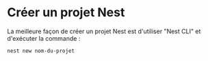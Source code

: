 # Créer un projet Nest

La meilleure façon de créer un projet Nest est d'utiliser "Nest CLI" et d'exécuter la commande :

```sh
nest new nom-du-projet
```